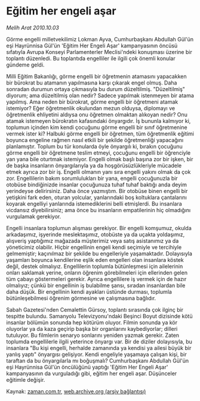 # Eğitim her engeli aşar

*Melih Arat 2010.10.03*

<td class="news-spot">
<p>Görme engelli milletvekilimiz Lokman Ayva, Cumhurbaşkanı Abdullah Gül'ün eşi Hayrünnisa Gül'ün 'Eğitim Her Engeli Aşar' kampanyasının öncüsü sıfatıyla Avrupa Konseyi Parlamenterler Meclisi'ndeki konuşması üzerine bir toplantı düzenledi. Bu toplantıda engelliler ile ilgili çok önemli konular gündeme geldi.</p>
<p><p>Milli Eğitim Bakanlığı, görme engelli bir öğretmenin atamasını yapacakken bir bürokrat bu atamanın yapılmasına karşı çıkarak engel olmuş. Daha sonradan durumun ortaya çıkmasıyla bu durum düzeltilmiş. "Düzeltilmiş" diyorum; ama düzeltilmiş olan nedir? Sadece yapılmak istenmeyen bir atama yapılmış. Ama neden bir bürokrat, görme engelli bir öğretmeni atamak istemiyor? Eğer öğretmenlik okulundan mezun olduysa, diplomayı ve öğretmenlik ehliyetini aldıysa onu öğretmen olmaktan alıkoyan nedir? Onu atamak istemeyen bürokratın kafasındaki önyargıdır. İş bununla kalmıyor ki, toplumun içinden kim kendi çocuğunu görme engelli bir sınıf öğretmenine vermek ister ki? Halbuki görme engelli bir öğretmen, tüm öğretmenlik eğitimi boyunca engeline rağmen nasıl etkili bir şekilde öğretmenliği yapacağını planlamıştır. Toplum bu tür konularda öyle önyargılı ki, bırakın çocuğunu görme engelli bir öğretmene teslim etmeyi, çocuğunu engelli bir öğrenciyle yan yana bile oturtmak istemiyor. Engelli olmak başlı başına zor bir işken, bir de başka insanların önyargılarıyla ya da hoşgörüsüzlükleriyle mücadele etmek ayrıca zor bir iş. Engelli olmanın yanı sıra engelli yakını olmak da çok zor. Engellilerin bakım sorumlulukları bir yana, engelli çocuğunuzla bir otobüse bindiğinizde insanlar çocuğunuza tuhaf tuhaf baktığı anda deyim yerindeyse delirirsiniz. Daha önce yazmıştım. Bir otobüse binen engelli bir yetişkini fark eden, oturan yolcular, yanlarındaki boş koltuklara çantalarını koyarak engelliyi yanlarında istemediklerini belli etmişlerdi. Bu insanlara vicdansız diyebilirsiniz; ama önce bu insanların empatilerinin hiç olmadığını vurgulamak gerekiyor.
<p>Engelli insanlara toplumun alışması gerekiyor. Bir engelli komşumuz, okulda arkadaşımız, işyerinde meslektaşımız, otobüste ya da uçakta yoldaşımız, alışveriş yaptığımız mağazada müşterimiz veya satış asistanımız ya da yöneticimiz olabilir. Hiçbir engellinin engeli kendi seçimiyle ve tercihiyle gelmemiştir; kaçınılmaz bir şekilde bu engelleriyle yaşamaktadır. Dolayısıyla yaşamları boyunca kendilerine eşlik eden engelleri olan insanlara köstek değil, destek olmalıyız. Engellilerin toplumla bütünleşmesi için ailelerinin onları saklamak yerine, onların öğrenim görebilmeleri için ellerinden gelen tüm çabayı göstermeleri gerekir. Ayrıca engellilere iş vermek için de hazır olmalıyız; çünkü bir engellinin iş bulabilme şansı, sıradan insanlardan bile daha düşük. Bir engellinin kendi ayakları üstünde durması, toplumla bütünleşebilmesi öğrenim görmesine ve çalışmasına bağlıdır.
<p>Sabah Gazetesi'nden Cemalettin Gürsoy, toplantı sırasında çok ilginç bir tespitte bulundu. Samanyolu Televizyonu'ndaki Beşinci Boyut dizisinde kötü insanlar bölümün sonunda hep kötürüm oluyor. Filmin sonunda ya kör oluyorlar ya da kaza geçirip başka bir organlarını kaybediyorlar; dilleri tutuluyor. Bu filmlerin senaryo sonlarını yeniden yazmak gerekir. Zaten toplumda engellilerle ilgili yeterince önyargı var. Bir de diziler dolayısıyla, bu insanlara "Bu kişi engelli, herhalde zamanında ya kendisi ya ailesi büyük bir yanlış yaptı" önyargısı gelişiyor. Kendi engeliyle yaşamaya çalışan kişi, bir taraftan da bu önyargılarla mı boğuşmalı? Cumhurbaşkanı Abdullah Gül'ün eşi Hayrünnisa Gül'ün öncülüğünü yaptığı 'Eğitim Her Engeli Aşar' kampanyasının da vurguladığı gibi, eğitim her engeli aşar. Düşünceler eğitimle değişir. </p>
<a href="http://web.archive.org/web/20101130164223/mailto:m.arat@zaman.com.tr">
</a></p></p></p></td>

Kaynak: [zaman.com.tr](http://zaman.com.tr/yazar.do?yazino=1035169), [web.archive.org (arşiv bağlantısı)](http://web.archive.org/web/20101130164223/http://zaman.com.tr/yazar.do?yazino=1035169)
